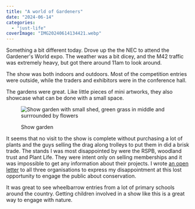 ```yaml
---
title: "A world of Gardeners"
date: "2024-06-14"
categories: 
  - "just-life"
coverImage: "IMG20240614134421.webp"
---
```


Something a bit different today. Drove up the the NEC to attend the Gardener's World expo. The weather was a bit dicey, and the M42 traffic was extremely heavy, but got there around 11am to look around.

The show was both indoors and outdoors. Most of the competition entries were outside, while the traders and exhibitors were in the conference hall.

The gardens were great. Like little pieces of mini artworks, they also showcase what can be done with a small space.

<figure>

![Show garden with small shed, green grass in middle and surrrounded by flowers](images/IMG20240614134056-1024x576.webp)

<figcaption>

Show garden

</figcaption>

</figure>

It seems that no visit to the show is complete without purchasing a lot of plants and the guys selling the drag along trolleys to put them in did a brisk trade. The stands I was most disappointed by were the RSPB, woodland trust and Plant Life. They were intent only on selling memberships and it was impossible to get any information about their projects. I wrote [an open letter](https://thoughts.uncountable.uk/an-open-letter/) to all three organisations to express my disappointment at this lost opportunity to engage the public about conservation.

It was great to see wheelbarrow entries from a lot of primary schools around the country. Getting children involved in a show like this is a great way to engage with nature.
